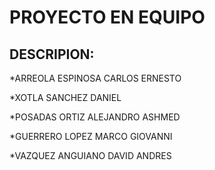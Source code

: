 PROYECTO EN EQUIPO
=========================

DESCRIPION:
------------------------

*ARREOLA ESPINOSA CARLOS ERNESTO

*XOTLA SANCHEZ DANIEL

*POSADAS ORTIZ ALEJANDRO ASHMED

*GUERRERO LOPEZ MARCO GIOVANNI

*VAZQUEZ ANGUIANO DAVID ANDRES
